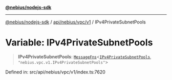 [**@nebius/nodejs-sdk**](../../../../../README.md)

---

[@nebius/nodejs-sdk](../../../../../README.md) / [api/nebius/vpc/v1](../README.md) / IPv4PrivateSubnetPools

# Variable: IPv4PrivateSubnetPools

> **IPv4PrivateSubnetPools**: [`MessageFns`](../../../../../runtime/protos/core/interfaces/MessageFns.md)\<[`IPv4PrivateSubnetPools`](../interfaces/IPv4PrivateSubnetPools.md), `"nebius.vpc.v1.IPv4PrivateSubnetPools"`\>

Defined in: src/api/nebius/vpc/v1/index.ts:7620
